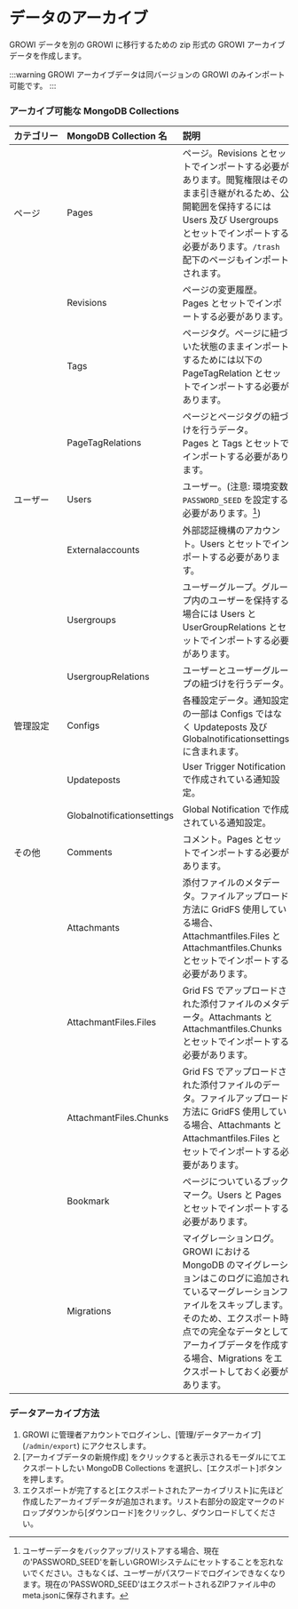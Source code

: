 # データのアーカイブ

GROWI データを別の GROWI に移行するための zip 形式の GROWI アーカイブデータを作成します。

:::warning
GROWI アーカイブデータは同バージョンの GROWI のみインポート可能です。
:::

### アーカイブ可能な MongoDB Collections

| <div style="white-space: nowrap;">カテゴリー</div>| MongoDB Collection 名 | 説明 | 
| :--- | :--- | :--- | 
| ページ | Pages | ページ。Revisions とセットでインポートする必要があります。閲覧権限はそのまま引き継がれるため、公開範囲を保持するには Users 及び Usergroups とセットでインポートする必要があります。`/trash` 配下のページもインポートされます。 |            
|| Revisions | ページの変更履歴。<br>Pages とセットでインポートする必要があります。 |
|| Tags | ページタグ。ページに紐づいた状態のままインポートするためには以下の PageTagRelation とセットでインポートする必要があります。 |
|| PageTagRelations | ページとページタグの紐づけを行うデータ。<br>Pages と Tags とセットでインポートする必要があります。 |   
| ユーザー | Users | ユーザー。(注意: 環境変数 `PASSWORD_SEED` を設定する必要があります。[^*1])|
|| Externalaccounts | 外部認証機構のアカウント。Users とセットでインポートする必要があります。|
|| Usergroups | ユーザーグループ。グループ内のユーザーを保持する場合には Users と UserGroupRelations とセットでインポートする必要があります。 |
|| UsergroupRelations | ユーザーとユーザーグループの紐づけを行うデータ。 |
| 管理設定 | Configs | 各種設定データ。通知設定の一部は Configs ではなく Updateposts 及び Globalnotificationsettings に含まれます。 |
|| Updateposts | User Trigger Notification で作成されている通知設定。 |
|| Globalnotificationsettings | Global Notification で作成されている通知設定。 |
| その他 | Comments |コメント。Pages とセットでインポートする必要があります。 |
|| Attachmants | 添付ファイルのメタデータ。ファイルアップロード方法に GridFS 使用している場合、Attachmantfiles.Files と Attachmantfiles.Chunks とセットでインポートする必要があります。 |
|| AttachmantFiles.Files | Grid FS でアップロードされた添付ファイルのメタデータ。Attachmants と Attachmantfiles.Chunks とセットでインポートする必要があります。|
|| AttachmantFiles.Chunks | Grid FS でアップロードされた添付ファイルのデータ。ファイルアップロード方法に GridFS 使用している場合、Attachmants と Attachmantfiles.Files とセットでインポートする必要があります。|
|| Bookmark | ページについているブックマーク。Users と Pages とセットでインポートする必要があります。 |
|| Migrations | マイグレーションログ。GROWI における MongoDB のマイグレーションはこのログに追加されているマーグレーションファイルをスキップします。そのため、エクスポート時点での完全なデータとしてアーカイブデータを作成する場合、Migrations をエクスポートしておく必要があります。 |

[^*1]: ユーザーデータをバックアップ/リストアする場合、現在の'PASSWORD_SEED'を新しいGROWIシステムにセットすることを忘れないでください。さもなくば、ユーザーがパスワードでログインできなくなります。現在の'PASSWORD_SEED'はエクスポートされるZIPファイル中のmeta.jsonに保存されます。

[^*1]:ユーザーデータのインポートを行う場合は、以下に注意してください。
インポート操作を行う管理者ユーザーの username が admin1 だった場合、エクスポートされた旧環境のデータ内に同じ admin1 を username とするユーザーが存在すると、正常にインポートすることができません。また、 email でも同様の挙動となります。そのため、インポート操作を行うときは、旧環境のデータには存在しないユーザーを新たに作成することをお勧めします。

### データアーカイブ方法

1. GROWI に管理者アカウントでログインし、[管理/データアーカイブ] (`/admin/export`) にアクセスします。
2. [アーカイブデータの新規作成] をクリックすると表示されるモーダルにてエクスポートしたい MongoDB Collections を選択し、[エクスポート]ボタンを押します。
3. エクスポートが完了すると[エクスポートされたアーカイブリスト]に先ほど作成したアーカイブデータが追加されます。リスト右部分の設定マークのドロップダウンから[ダウンロード]をクリックし、ダウンロードしてください。
